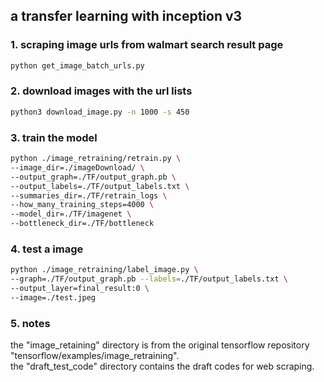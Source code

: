 ## a transfer learning with inception v3
### 1. scraping image urls from walmart search result page

```bash
python get_image_batch_urls.py
```
### 2. download images with the url lists

```bash
python3 download_image.py -n 1000 -s 450
```

### 3. train the model 

```bash
python ./image_retraining/retrain.py \
--image_dir=./imageDownload/ \
--output_graph=./TF/output_graph.pb \
--output_labels=./TF/output_labels.txt \
--summaries_dir=./TF/retrain_logs \
--how_many_training_steps=4000 \
--model_dir=./TF/imagenet \
--bottleneck_dir=./TF/bottleneck
```

### 4. test a image

```bash
python ./image_retraining/label_image.py \
--graph=./TF/output_graph.pb --labels=./TF/output_labels.txt \
--output_layer=final_result:0 \
--image=./test.jpeg
```

### 5. notes
the "image_retaining" directory is from the original tensorflow repository "tensorflow/examples/image_retraining".<br />
the "draft_test_code" directory contains the draft codes for web scraping.

